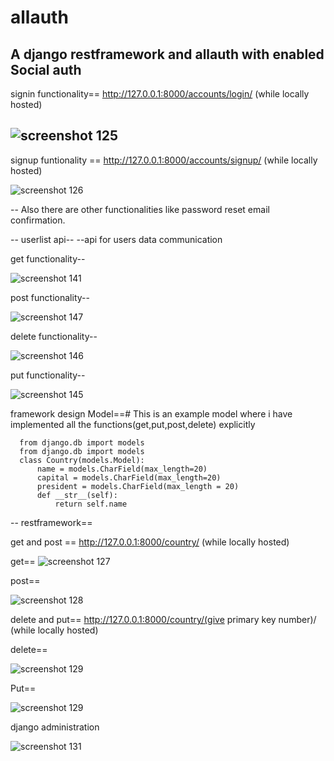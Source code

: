 # allauth
A django restframework and  allauth with enabled Social auth
--
signin functionality== http://127.0.0.1:8000/accounts/login/  (while locally hosted)

![screenshot 125](https://user-images.githubusercontent.com/22416933/38640765-cfcc8f1e-3df2-11e8-9c63-1584c4a76a85.png)
--
signup funtionality == http://127.0.0.1:8000/accounts/signup/ (while locally hosted)


![screenshot 126](https://user-images.githubusercontent.com/22416933/38640833-04496bfe-3df3-11e8-862e-49c3848d6ce5.png)

--
Also there are other functionalities like password reset email confirmation.

--
userlist api--
--api for users data communication


get functionality--

![screenshot 141](https://user-images.githubusercontent.com/22416933/38683941-3017eb18-3e8c-11e8-98cf-c1e6c897210c.png)


post functionality--

![screenshot 147](https://user-images.githubusercontent.com/22416933/38684268-ee4078da-3e8c-11e8-898b-f6009b5ba466.png)

delete functionality--

![screenshot 146](https://user-images.githubusercontent.com/22416933/38684130-a4db174a-3e8c-11e8-9d49-63d5d3836a8b.png)

put functionality--

![screenshot 145](https://user-images.githubusercontent.com/22416933/38684097-8f2c8c94-3e8c-11e8-8fcd-34bd0d785189.png)



framework design
  Model==# This is an example model where i have implemented all the functions(get,put,post,delete) explicitly
      
    
      from django.db import models
      from django.db import models
      class Country(models.Model):
          name = models.CharField(max_length=20)
          capital = models.CharField(max_length=20)
          president = models.CharField(max_length = 20)
          def __str__(self):
              return self.name
        
--
restframework==

   get and post == http://127.0.0.1:8000/country/  (while locally hosted)
   
   get==
     ![screenshot 127](https://user-images.githubusercontent.com/22416933/38641212-202f6458-3df4-11e8-9eb7-04e87b359bbf.png)
     
     
   post==
     
     
   ![screenshot 128](https://user-images.githubusercontent.com/22416933/38641347-5dfd4002-3df4-11e8-84aa-3bfc64959323.png)

   delete and put== http://127.0.0.1:8000/country/(give primary key number)/  (while locally hosted)
     
   delete==
     
     
   ![screenshot 129](https://user-images.githubusercontent.com/22416933/38641405-8912f8fe-3df4-11e8-8f29-7450454de91a.png)
     
   Put==
     
     
   ![screenshot 129](https://user-images.githubusercontent.com/22416933/38641405-8912f8fe-3df4-11e8-8f29-7450454de91a.png)

django administration

![screenshot 131](https://user-images.githubusercontent.com/22416933/38641892-ec098486-3df5-11e8-9140-0fec792e528e.png)

    
